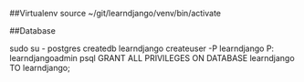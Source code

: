 ##Virtualenv
source ~/git/learndjango/venv/bin/activate


##Database

sudo su - postgres
createdb learndjango
createuser -P learndjango
P: learndjangoadmin
psql
GRANT ALL PRIVILEGES ON DATABASE learndjango TO learndjango;
